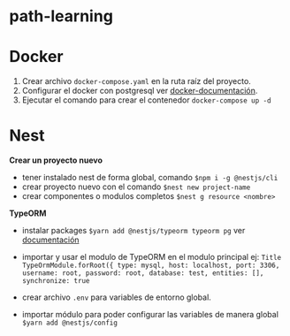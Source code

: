 # path-learning

# Docker
  1. Crear archivo `docker-compose.yaml` en la ruta raíz del proyecto. 
  2. Configurar el docker con postgresql ver [docker-documentación](https://hub.docker.com/_/postgres).
  3. Ejecutar el comando para crear el contenedor `docker-compose up -d`

# Nest
   **Crear un proyecto nuevo**
   * tener instalado nest de forma global, comando `$npm i -g @nestjs/cli`
   * crear proyecto nuevo con el comando `$nest new project-name`
   * crear componentes o modulos completos `$nest g resource <nombre>`
   
   **TypeORM**
   * instalar packages `$yarn add @nestjs/typeorm typeorm pg` ver [documentación](https://docs.nestjs.com/techniques/database#typeorm-integration)
   * importar y usar el modulo de TypeORM en el modulo principal ej:
          ```Title
          TypeOrmModule.forRoot({
            type: mysql,
            host: localhost,
            port: 3306,
            username: root,
            password: root,
            database: test,
            entities: [],
            synchronize: true```



   * crear archivo `.env` para variables de entorno global.
   * importar módulo para poder configurar las variables de manera global `$yarn add @nestjs/config`
    
    
    

   
   
 
   
 
